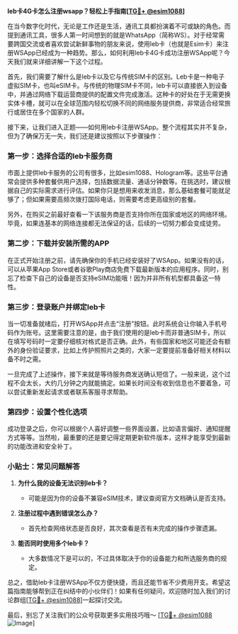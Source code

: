 **leb卡4G卡怎么注册wsapp？轻松上手指南[[TG💪+ @esim1088](https://t.me/s/esim1088)]**

在当今数字化时代，无论是工作还是生活，通讯工具都扮演着不可或缺的角色。而提到通讯工具，很多人第一时间想到的就是WhatsApp（简称WS）。对于经常需要跨国交流或者喜欢尝试新鲜事物的朋友来说，使用leb卡（也就是Esim卡）来注册WSApp已经成为一种趋势。那么，如何利用leb卡4G卡成功注册WSApp呢？今天我们就来详细讲解一下这个过程。

首先，我们需要了解什么是leb卡以及它与传统SIM卡的区别。Leb卡是一种电子虚拟SIM卡，也叫eSIM卡。与传统的物理SIM卡不同，leb卡可以直接嵌入到设备中，并通过网络下载运营商提供的配置文件完成激活。这种卡的好处在于无需更换实体卡槽，就可以在全球范围内轻松切换不同的网络服务提供商，非常适合经常旅行或居住在多个国家的人群。

接下来，让我们进入正题——如何用leb卡注册WSApp。整个流程其实并不复杂，但为了确保万无一失，我们还是建议按照以下步骤操作：

### 第一步：选择合适的leb卡服务商

市面上提供leb卡服务的公司有很多，比如esim1088、Hologram等。这些平台通常会提供多种套餐供用户选择，包括数据流量、通话分钟数等。在挑选时，建议根据自己的实际需求进行评估。如果你只是想用来收发消息，那么基础套餐可能就足够了；但如果需要高频次拨打国际电话，则需要考虑更高级别的套餐。

另外，在购买之前最好查看一下该服务商是否支持你所在国家或地区的网络环境。毕竟，如果连基本的网络连接都无法保证的话，后续的一切努力都会变成徒劳。

### 第二步：下载并安装所需的APP

在正式开始注册之前，请先确保你的手机已经安装好了WSApp。如果没有的话，可以从苹果App Store或者谷歌Play商店免费下载最新版本的应用程序。同时，别忘了检查下自己的设备是否支持eSIM功能哦！因为并非所有机型都具备这一特性。

### 第三步：登录账户并绑定leb卡

当一切准备就绪后，打开WSApp并点击“注册”按钮。此时系统会让你输入手机号码作为账号。这里需要注意的是，由于我们使用的是leb卡而非普通SIM卡，所以在填写号码时一定要仔细核对格式是否正确。此外，有些国家和地区可能还会有额外的身份验证要求，比如上传护照照片之类的，大家一定要提前准备好相关材料以备不时之需。

一旦完成了上述操作，接下来就是等待服务商发送确认短信了。一般来说，这个过程不会太长，大约几分钟之内就能搞定。如果长时间没有收到信息也不要着急，可以尝试重新发起请求或者联系客服寻求帮助。

### 第四步：设置个性化选项

成功登录之后，你可以根据个人喜好调整一些界面设置，比如语言偏好、通知提醒方式等等。当然啦，最重要的还是要记得定期更新软件版本，这样才能享受到最新的功能改进和安全补丁。

### 小贴士：常见问题解答

1. **为什么我的设备无法识别leb卡？**
   - 可能是因为你的设备不兼容eSIM技术，建议查阅官方文档确认是否支持。
   
2. **注册过程中遇到错误怎么办？**
   - 首先检查网络状态是否良好，其次查看是否有未完成的操作步骤遗漏。
   
3. **能否同时使用多个leb卡？**
   - 大多数情况下是可以的，不过具体取决于你的设备能力和所选服务商的规定。

总之，借助leb卡注册WSApp不仅方便快捷，而且还能节省不少费用开支。希望这篇指南能够帮到正在纠结中的小伙伴们！如果有任何疑问，欢迎随时加入我们的讨论群组[[TG💪+ @esim1088](https://t.me/s/esim1088)]一起探讨交流。

最后，别忘了关注我们的公众号获取更多实用技巧哦～ [[TG💪+ @esim1088](https://t.me/s/esim1088) ![Image](https://i.postimg.cc/4NQfJmqS/Snipaste-2025-05-13-00-14-12.png)]